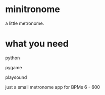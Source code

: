# minitronome
a little metronome.

# what you need
python

pygame

playsound



just a small metronome app for BPMs 6 - 600
